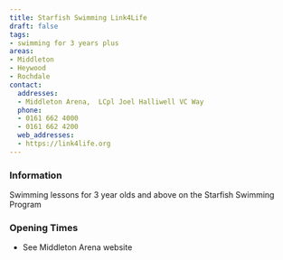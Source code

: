 ```yaml
---
title: Starfish Swimming Link4Life
draft: false
tags:
- swimming for 3 years plus
areas:
- Middleton
- Heywood
- Rochdale
contact:
  addresses:
  - Middleton Arena,  LCpl Joel Halliwell VC Way
  phone:
  - 0161 662 4000
  - 0161 662 4200
  web_addresses:
  - https://link4life.org
---
```


### Information
Swimming lessons for 3 year olds and above
on the Starfish Swimming Program

### Opening Times
* See Middleton Arena website
